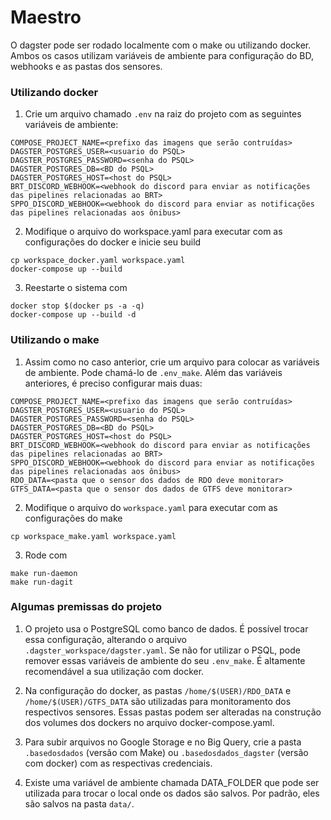 # Maestro

O dagster pode ser rodado localmente com o make ou utilizando docker.
Ambos os casos utilizam variáveis de ambiente para configuração do BD, webhooks e as pastas dos sensores.

### Utilizando docker
1. Crie um arquivo chamado `.env` na raiz do projeto com as seguintes variáveis de ambiente:
```
COMPOSE_PROJECT_NAME=<prefixo das imagens que serão contruídas>
DAGSTER_POSTGRES_USER=<usuario do PSQL>
DAGSTER_POSTGRES_PASSWORD=<senha do PSQL>
DAGSTER_POSTGRES_DB=<BD do PSQL>
DAGSTER_POSTGRES_HOST=<host do PSQL>
BRT_DISCORD_WEBHOOK=<webhook do discord para enviar as notificações das pipelines relacionadas ao BRT>
SPPO_DISCORD_WEBHOOK=<webhook do discord para enviar as notificações das pipelines relacionadas aos ônibus>
```
2. Modifique o arquivo do workspace.yaml para executar com as configurações do docker e inicie seu build
```
cp workspace_docker.yaml workspace.yaml
docker-compose up --build
```

3. Reestarte o sistema com
```
docker stop $(docker ps -a -q)
docker-compose up --build -d
```

### Utilizando o make
1. Assim como no caso anterior, crie um arquivo para colocar as variáveis de ambiente. Pode chamá-lo de `.env_make`. Além das variáveis anteriores, é preciso configurar mais duas:
```
COMPOSE_PROJECT_NAME=<prefixo das imagens que serão contruídas>
DAGSTER_POSTGRES_USER=<usuario do PSQL>
DAGSTER_POSTGRES_PASSWORD=<senha do PSQL>
DAGSTER_POSTGRES_DB=<BD do PSQL>
DAGSTER_POSTGRES_HOST=<host do PSQL>
BRT_DISCORD_WEBHOOK=<webhook do discord para enviar as notificações das pipelines relacionadas ao BRT>
SPPO_DISCORD_WEBHOOK=<webhook do discord para enviar as notificações das pipelines relacionadas aos ônibus>
RDO_DATA=<pasta que o sensor dos dados de RDO deve monitorar>
GTFS_DATA=<pasta que o sensor dos dados de GTFS deve monitorar>
```

2. Modifique o arquivo do `workspace.yaml` para executar com as configurações do make
```
cp workspace_make.yaml workspace.yaml
```

3. Rode com
```
make run-daemon
make run-dagit
```

### Algumas premissas do projeto
1. O projeto usa o PostgreSQL como banco de dados. É possível trocar essa configuração, alterando o arquivo `.dagster_workspace/dagster.yaml`. Se não for utilizar o PSQL, pode remover essas variáveis de ambiente do seu `.env_make`. É altamente recomendável a sua utilização com docker.

2. Na configuração do docker, as pastas `/home/$(USER)/RDO_DATA` e `/home/$(USER)/GTFS_DATA` são utilizadas para monitoramento dos respectivos sensores. Essas pastas podem ser alteradas na construção dos volumes dos dockers no arquivo docker-compose.yaml.

3. Para subir arquivos no Google Storage e no Big Query, crie a pasta `.basedosdados` (versão com Make) ou `.basedosdados_dagster` (versão com docker) com as respectivas credenciais.

4. Existe uma variável de ambiente chamada DATA_FOLDER que pode ser utilizada para trocar o local onde os dados são salvos. Por padrão, eles são salvos na pasta `data/`.
